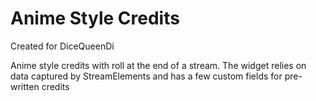 # Anime Style Credits
Created for DiceQueenDi

Anime style credits with roll at the end of a stream.
The widget relies on data captured by StreamElements and has a few custom fields for pre-written credits

